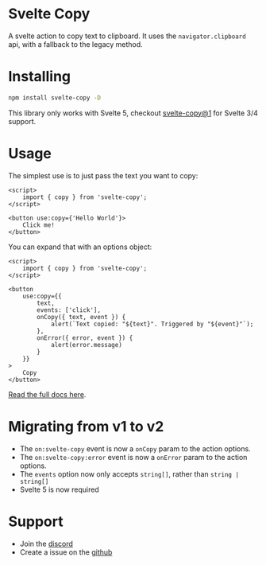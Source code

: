 # Svelte Copy

A svelte action to copy text to clipboard. It uses the `navigator.clipboard` api, with a fallback to the legacy method.

# Installing

```sh
npm install svelte-copy -D
```

This library only works with Svelte 5, checkout [svelte-copy@1](https://www.npmjs.com/package/svelte-copy/v/1.4.2) for Svelte 3/4 support.

# Usage

The simplest use is to just pass the text you want to copy:

```svelte
<script>
    import { copy } from 'svelte-copy';
</script>

<button use:copy={'Hello World'}>
    Click me!
</button>
```

You can expand that with an options object:

```svelte
<script>
    import { copy } from 'svelte-copy';
</script>

<button
    use:copy={{
        text,
        events: ['click'],
        onCopy({ text, event }) {
            alert(`Text copied: "${text}". Triggered by "${event}"`);
        },
        onError({ error, event }) {
            alert(error.message)
        }
    }}
>
    Copy
</button>
```

[Read the full docs here](https://svelte-copy.willow.codes).

# Migrating from v1 to v2

- The `on:svelte-copy` event is now a `onCopy` param to the action options.
- The `on:svelte-copy:error` event is now a `onError` param to the action options.
- The `events` option now only accepts `string[]`, rather than `string | string[]`
- Svelte 5 is now required

# Support

-   Join the [discord](https://discord.gg/2Vd4wAjJnm)<br>
-   Create a issue on the [github](https://github.com/ghostdevv/svelte-copy)
